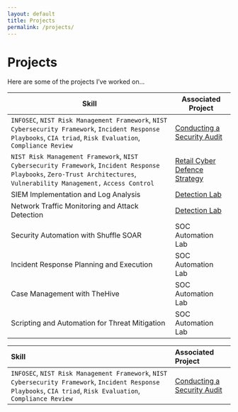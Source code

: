 ```yaml
---
layout: default
title: Projects
permalink: /projects/
---
```



# Projects
Here are some of the projects I’ve worked on...



| **Skill**                                         | Associated Project         |
|-----------------------------------------------|----------------------------|
|`INFOSEC`, `NIST Risk Management Framework`, `NIST Cybersecurity Framework`, `Incident Response Playbooks`, `CIA triad`, `Risk Evaluation`, `Compliance Review`           | <a href= https://github.com/JKopal101/Conducting-a-Security-Audit> Conducting a Security Audit </a>|
|`NIST Risk Management Framework`, `NIST Cybersecurity Framework`, `Incident Response Playbooks`, `Zero-Trust Architectures`, `Vulnerability Management,` `Access Control` | <a href="https://github.com/JKopal101/Retail-Cyber-Defence-Strategy">Retail Cyber Defence Strategy</a>|
| SIEM Implementation and Log Analysis          | <a href="https://google.com">Detection Lab</a>|
| Network Traffic Monitoring and Attack Detection | <a href="https://google.com">Detection Lab</a>|
| Security Automation with Shuffle SOAR         | SOC Automation Lab|
| Incident Response Planning and Execution      | SOC Automation Lab|
| Case Management with TheHive                  | SOC Automation Lab|
| Scripting and Automation for Threat Mitigation | SOC Automation Lab|


| **Skill**                                         | **Associated Project**         |
|:--------------------------------------------------|:-------------------------------|
| `INFOSEC`, `NIST Risk Management Framework`, `NIST Cybersecurity Framework`, `Incident Response Playbooks`, `CIA triad`, `Risk Evaluation`, `Compliance Review`           | [Conducting a Security Audit](https://github.com/JKopal101/Conducting-a-Security-Audit) |



















